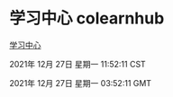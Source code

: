 # 学习中心 colearnhub
[学习中心](http://59.174.25.102:56308/colearnhub/)

2021年 12月 27日 星期一 11:52:11 CST

2021年 12月 27日 星期一 03:52:11 GMT
